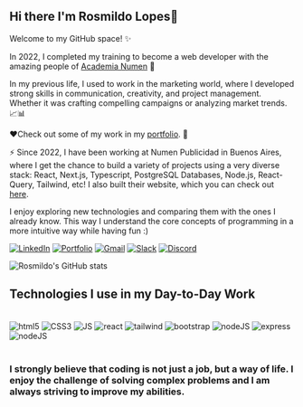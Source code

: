 ## Hi there I'm Rosmildo Lopes👋

Welcome to my GitHub space! ✨

In 2022, I completed my training to become a web developer with the amazing people of [Academia Numen](https://www.instagram.com/academianumen/) 🤩

In my previous life, I used to work in the marketing world, where I developed strong skills in communication, creativity, and project management. Whether it was crafting compelling campaigns or analyzing market trends.📈📊

❤️Check out some of my work in my [portfolio](https://my-portfolio-sepia-ten-33.vercel.app/). 🌟

⚡️ Since 2022, I have been working at Numen Publicidad in Buenos Aires, where I get the chance to build a variety of projects using a very diverse stack: React, Next.js, Typescript, PostgreSQL Databases, Node.js, React-Query, Tailwind, etc! I also built their website, which you can check out [here](https://landing-academia.vercel.app/ ).

I enjoy exploring new technologies and comparing them with the ones I already know. This way I understand the core concepts of programming in a more intuitive way while having fun :)


[![LinkedIn](https://img.shields.io/badge/LinkedIn-0077B5?style=for-the-badge&logo=linkedin&logoColor=white)](https://www.linkedin.com/in/rosmildolopes/)
[![Portfolio](https://img.shields.io/badge/website-000000?style=for-the-badge&logo=About.me&logoColor=white)](https://my-portfolio-sepia-ten-33.vercel.app/)
[![Gmail](https://img.shields.io/badge/Gmail-D14836?style=for-the-badge&logo=gmail&logoColor=white)](mailto:lopesrosmildo@gmail.com)
[![Slack](https://img.shields.io/badge/Slack-4A154B?style=for-the-badge&logo=slack&logoColor=white)](https://app.slack.com/client/T027411G15X/C026AK9AQGP/rimeto_profile/U045GSKA5EW)
[![Discord](https://img.shields.io/badge/Discord-7289DA?style=for-the-badge&logo=discord&logoColor=white)](https://discordapp.com/users/1073062783161208852)

![Rosmildo's GitHub stats](https://github-readme-stats.vercel.app/api?username=rosmildoLopes&show_icons=true&theme=dracula)

## Technologies I use in my Day-to-Day Work

<div style="display:inline_block" ><br/>
  <img align="center" alt="html5" src="https://img.shields.io/badge/HTML5-E34F26?style=for-the-badge&logo=html5&logoColor=white">
  <img align="center" alt="CSS3" src="https://img.shields.io/badge/CSS3-1572B6?style=for-the-badge&logo=css3&logoColor=white">
  <img align="center" alt="JS" src="https://img.shields.io/badge/JavaScript-F7DF1E?style=for-the-badge&logo=javascript&logoColor=black">
  <img align="center" alt="react" src="https://img.shields.io/badge/React-20232A?style=for-the-badge&logo=react&logoColor=61DAFB">
  <img align="center" alt="tailwind" src="https://img.shields.io/badge/Tailwind_CSS-38B2AC?style=for-the-badge&logo=tailwind-css&logoColor=white">
  <img align="center" alt="bootstrap" src="https://img.shields.io/badge/Bootstrap-563D7C?style=for-the-badge&logo=bootstrap&logoColor=white">
  <img align="center" alt="nodeJS" src="https://img.shields.io/badge/Node.js-43853D?style=for-the-badge&logo=node.js&logoColor=white">
  <img align="center" alt="express" src="https://img.shields.io/badge/Express.js-404D59?style=for-the-badge">
  <img align="center" alt="nodeJS" src="https://img.shields.io/badge/GitHub-100000?style=for-the-badge&logo=github&logoColor=white">
</div><br/>


### I strongly believe that coding is not just a job, but a way of life. I enjoy the challenge of solving complex problems and I am always striving to improve my abilities.






